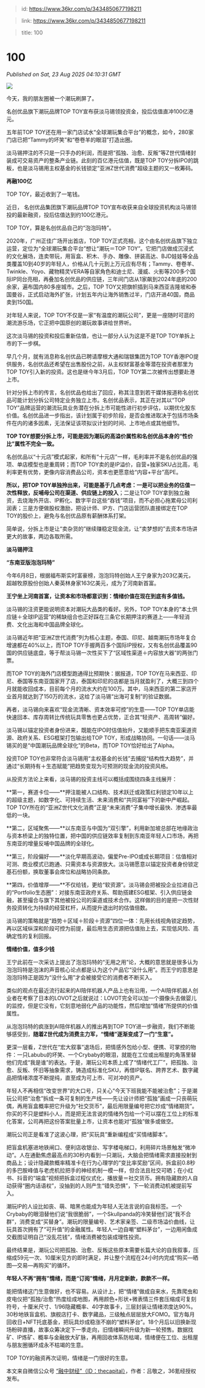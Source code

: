> id: https://www.36kr.com/p/3434850677198211

> link: https://www.36kr.com/p/3434850677198211

> title: 100

# 100
_Published on Sat, 23 Aug 2025 04:10:31 GMT_

![](https://img.36krcdn.com/hsossms/20250823/v2_5da5623c377c4db4a6d810bbda1f7e51@000000_oswg73875oswg1080oswg460_img_000?x-oss-process=image/format,jpg/interlace,1)

今天，我的朋友圈被一个潮玩刷屏了。

名创优品旗下潮玩品牌TOP TOY宣布获淡马锡领投资金，投后估值直冲100亿港元。

五年前TOP TOY还在用一家门店试水“全球潮玩集合平台”的概念，如今，280家门店已把“Tammy的坏笑”和“卷卷羊的眼泪”打造出圈。

淡马锡押注的不只是一只手办的利润，而是把“孤独、治愈、反叛”等Z世代情绪封装成可交易资产的整条产业链。此刻的百亿港元估值，既是TOP TOY分拆IPO的跳板，也是淡马锡用主权基金的长钱锁定“亚洲Z世代消费”超级主题的又一枚筹码。

**再融100亿**

TOP TOY，最近收到了一笔钱。

近日， 名创优品集团旗下潮玩品牌TOP TOY宣布收获来自全球投资机构淡马锡领投的最新融资，投后估值达到约100亿港元。

TOP TOY，算是名创优品自己的“泡泡玛特”。

2020年，广州正佳广场开出首店，TOP TOY正式亮相，这个由名创优品旗下独立运营，定位为“全球潮玩集合平台”想让“潮玩＝TOP TOY”。它把门店做成沉浸式的文化展场，连卖带玩，用盲盒、积木、手办、雕像、拼装高达、BJD娃娃等全品类覆盖10到40岁的年轻人，价格从几十元到上万元应有尽有；Tammy、卷卷羊、Twinkle、Yoyo、藏物精灵VERA等自家角色和迪士尼、漫威、火影等200多个国际IP同台亮相，再叠加名创优品的供应链，三年间门店从1家飙到2024年底的200余家，遍布国内80多座城市。之后，TOP TOY又把旗帜插到马来西亚吉隆坡和泰国曼谷，正式启动海外扩张，计划五年内让海外销售过半，门店开进40国，商品卖到150国。

对年轻人来说，TOP TOY不仅是一家“有温度的潮玩公司”，更是一座随时可逛的潮流游乐场，它正把中国原创的潮玩故事讲给世界听。

这次淡马锡的投资和投后重新估值，也让一部分人认为这是不是TOP TOY单拆上市的下一步棋。

早几个月，就有消息称名创优品已聘请摩根大通和瑞银集团为TOP TOY香港IPO提供服务，名创优品还希望在出售股份之前，从主权财富基金等潜在投资者那里为TOP TOY引入新的投资。这也是继今年3月后，TOP TOY第二次被传出想要赴港上市。

针对分拆上市的传言，名创优品也给出了回应，称其注意到若干媒体报道称名创优品可能计划分拆公司特定业务独立上市。名创优品表示，其正在对其以“TOP TOY”品牌运营的潮流玩具业务潜在分拆上市可能性进行初步评估，以期优化股东价值。名创优品进一步指出，该计划属于初步阶段，是否会推进取决于包括市场条件在内的诸多因素，无法保证该项拟议计划的时间、上市地点或其他细节。

**TOP TOY想要分拆上市，可能是因为潮玩的高溢价属性和名创优品本身的“性价比”属性不完全一致。**

名创优品以“十元店”模式起家，和所有“十元店”一样，毛利率并不是名创优品的强项、单店模型也是重周转；而TOP TOY卖的是IP溢价，自营+独家SKU占比高，毛利率更有优势，更像内容消费品公司，资本也更愿意给“内容+平台”高PE。

**所以，把TOP TOY单独拎出来，可能是基于几点考虑：一是可以把业务的估值一次性释放，反哺母公司在渠道、供应链上的投入**；二是让TOP TOY拿到独立融资，去烧海外开店、IP孵化、数字平台这些“吞钱”项目，而不必担心拖累母公司利润表；三是方便做股权激励，把设计师、IP方、门店运营团队直接绑定在TOP TOY的股价上，避免与名创优品原有薪酬体系打架。

简单说，分拆上市是让“卖杂货的”继续赚稳定现金流，让“卖梦想的”去资本市场讲更大的故事，两边各取所需。

**淡马锡押注**

**“东南亚版泡泡玛特”**

今年6月8日，根据福布斯实时富豪榜，泡泡玛特创始人王宁身家为203亿美元，超越牧原股份创始人秦英林身家163亿美元，成为了河南新首富。

**王宁坐上河南首富，让资本和市场都意识到：情绪价值在现在到底有多值钱。**

淡马锡的注资更能说明资本对潮玩大品类的看好。另外，TOP TOY本身的“本土供应链＋全球IP运营”的稀缺组合也正好踩在三条它长期押注的赛道上——年轻消费、文化出海和中国品牌全球化。

淡马锡近年把“亚洲Z世代消费”列为核心主题，泰国、印尼、越南潮玩市场年复合增速都在40%以上，而TOP TOY手握两百多个国际IP授权，又有名创优品覆盖90国的供应链底盘，等于帮淡马锡一次性买下了“区域性渠道＋内容放大器”的两张门票。

而TOP TOY的海外门店模型跑通得比预期快：据报道，TOP TOY在马来西亚、印尼、泰国等东南亚国家开了店，泰国和印尼的店都是当月就盈利了，大概三到四个月就能收回成本，目前每个月的流水大约在100万。其中，马来西亚的第二家店开业首月就达到了150万的流水，这给了淡马锡“出海可复制”的验证数据。

再者，淡马锡向来喜欢“现金流清晰、资本效率可控”的生意——TOP TOY单店能快速回本、库存周转比传统玩具零售也更占优势，正合其“轻资产、高周转”偏好。

淡马锡以锚定投资者身份进来，既能在IPO时估值抬升，又能顺手把东南亚渠道资源、政府关系、ESG框架打包输出给TOP TOY，形成战略协同。一句话——淡马锡买的是“中国潮玩品牌全球化”的Beta，而TOP TOY恰好给出了Alpha。

投资TOP TOY也非常符合淡马锡用“主权基金的长钱”去捕捉“结构性大趋势”，并通过“长期持有＋生态赋能”把趋势变现为可预测的现金流的投资风格。

从投资方法论上来看，淡马锡的投资主线可以概括成围绕四条主线展开：

**第一，赛道卡位——**押注能被人口结构、技术跃迁或政策红利锁定10年以上的超级主题，如数字化、可持续生活、未来消费和“共同富裕”下的新中产崛起。TOP TOY所在的“亚洲Z世代文化消费”正是“未来消费”子集中增长最快、渗透率最低的一块。

**第二，区域聚焦——**以东南亚与中国为“双引擎”，利用新加坡总部在地缘政治与资本桥梁上的独特位置，把中国的供应链效率复制到东南亚年轻人口市场，再把东南亚的增量反哺中国品牌的全球化。

**第三，阶段偏好——**淡化早期高波动，偏爱Pre-IPO或成长期项目：估值相对可测、商业模式已跑通、只需资本与资源放大。淡马锡愿意以锚定投资者身份锁定基石份额，换取董事会席位和战略协同条款。

**第四，价值增厚——**不仅给钱，更给“软资源”。淡马锡会把被投企业拉进自己的“Portfolio生态圈”：对接东南亚政府关系、帮助搭建ESG框架、引入供应链金融，甚至撮合与旗下其他被投公司的渠道或技术合作。这样做的目的是把一次性财务投资转化为持续的经营杠杆，从而提升退出时的估值倍数。

淡马锡的策略就是“趋势＋区域＋阶段＋资源”四位一体：先用长线视角锁定趋势，再以区域纵深和阶段可控为前提，最后用生态资源把估值抬上去，实现低风险、高确定性的复利回报。

**情绪价值，值多少钱**

王宁此前在一次采访上提出了泡泡玛特的“无用之用”论，大概的意思就是很多认为泡泡玛特是泡沫的声音核心论点都是认为这个产品它“没什么用”。而王宁的意思是泡泡玛特正是因为“没什么用”才会被接受它的消费者不断买入。

类似的观点在最近流行起来的AI陪伴机器人产品上也有沿用，一个AI陪伴机器人创业者在考察了日本的LOVOT之后就说过：LOVOT完全可以加一个摄像头去做婴儿的监控，但是它没有，它刻意地弱化产品的功能性，然后增加“情绪”所提供的价值属性。

从泡泡玛特的疯涨到AI陪伴机器人的推出再到TOP TOY进一步融资，我们不断能够感受到，**随着Z世代成为消费主力军，“情绪”逐渐变成了一门“生意”。**

更深一层看，Z世代在“宏大叙事”退场后，把情感外包给小型、便携、可掌控的物件：一只Labubu的坏笑、一个Crybaby的眼泪，就能在工位或出租屋的角落里替他们完成“我是谁”的表达。于是，潮玩公司本质上成了“情绪代工厂”，把孤独、治愈、反叛、怀旧等抽象需求，铸造成标准化SKU，再借IP联名、跨界艺术、数字藏品把情绪浓度不断提纯，直至成为可上市、可对冲的资产。

年轻人不再相信“改变世界”的大口号，只关心“今天下班我能不能被治愈”；于是潮玩公司把“治愈”拆成一条可复制的生产线——先让设计师把“孤独”画成一只丧萌玩偶，再用盲盒概率把它升级为“社交货币”，最后用限量编号把它炒成“情绪期货”。你买的不只是塑料小人，而是把无法言说的情绪外包给一个可以摆在工位上的标准化答案，公司再把这份答案批量上市，让资本也能对“孤独”做多或做空。

潮玩公司正是看准了这波心理，把“买玩具”重新编程成“买情绪脚本”。

把盲盒机塞进地铁闸口、便利店收银台、写字楼电梯口，利用碎片场景触发“微冲动”。人在通勤焦虑最高点的30秒内看到一只潮玩，大脑会把情绪需求直接投射到商品上；设计隐藏款概率精准卡在行为心理学的“变比率奖励”区间，拆盒前0.8秒的多巴胺峰值与老虎机拉把手的神经机制一模一样，但合法且社交可晒；在小红书、抖音的“端盒”视频把拆盒过程仪式化，播放量＝社交货币。拥有隐藏款的人自动获得“圈内话语权”，没抽到的人则产生“错失恐惧”，下一轮消费动机被提前写入。

潮玩IP的人设比如丧、萌、暗黑也能成为年轻人无法言说的自我标签。一个Crybaby的眼泪替他们说“我很脆弱”，一个Skullpanda的冷笑替他们说“我不合群”，消费变成“买替身”。潮玩的限量编号、艺术家亲签、二级市场溢价曲线，让玩具首次拥有了“可升值”的金融属性。年轻人一边自嘲“塑料茅台”，一边用闲鱼成交截图证明自己“没乱花钱”，情绪消费被包装成理性投资。

最终结果是，潮玩公司把孤独、治愈、反叛这些原本需要长篇大论的自我叙事，压缩成59元一次、10厘米见方的即时满足，并让整个流程在24小时内完成“购买—晒图—交易—再购买”的循环。

**年轻人不再“拥有”情绪，而是“订阅”情绪，月月定新款，款款不一样。**

能把情绪这门生意做好，也不容易。从设计上，把“情绪”做成自来水，先靠爬虫和皮电仪把“孤独/治愈”热度绘成地图，再用颜色+形状+微表情三件套压缩成可复刻符号，十厘米尺寸、1/96隐藏概率、40字故事卡，三层封装让情绪浓度达90%。30秒地铁盲盒机、旗舰店打卡、数字藏品，三级触点层层放大FOMO。官方每月回收日+NFT托底基金，把玩具炒成稳涨不崩的“塑料茅台”。18个月后以旧换新现场粉碎直播，故事众筹决定下一季走向，旧情绪瞬间升级为新一轮预售。数据找矿、IP炼矿、概率与金融放大矿脉，再用回收体系防枯竭，情绪便在工位、出租屋与朋友圈循环成永不枯竭的生意。

TOP TOY的融资再次证明，情绪是一门很好的生意。

本文来自微信公众号 [“融中财经”（ID：thecapital）](https://mp.weixin.qq.com/s?__biz=MjM5MjI0Nzk5NA==&mid=2650218085&idx=1&sn=bee388d2b019bd6d0e5cb77f2c967a53&chksm=bf0d5221e5b535f232815bd131adaed84328928f8dfd8378822f405891435ebcc0d07932ce4e&scene=0&xtrack=1#rd)，作者：吕敬之，36氪经授权发布。
